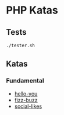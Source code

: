 # PHP Katas

## Tests

``` bash
./tester.sh
```

## Katas

### Fundamental

- [hello-you](./src/HelloYou/HelloYou.php)
- [fizz-buzz](./src/FizzBuzz/FizzBuzz.php)
- [social-likes](./src/SocialLikes/SocialLikes.php)
